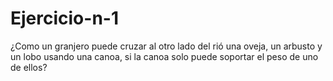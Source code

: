 # Ejercicio-n-1
¿Como un granjero puede cruzar al otro lado del rió una oveja, un arbusto y un lobo usando una canoa, si la canoa solo puede soportar el peso de uno de ellos?
